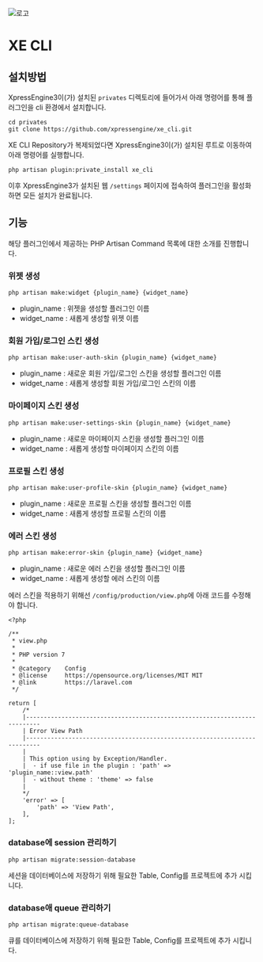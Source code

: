 ![로고](https://github.com/xpressengine/xe_cli/blob/master/logo.png?raw=true)
# XE CLI

## 설치방법
XpressEngine3이(가) 설치된 `privates` 디렉토리에 들어가서 아래 명령어를 통해 플러그인을 cli 환경에서 설치합니다.
```
cd privates
git clone https://github.com/xpressengine/xe_cli.git
```

XE CLI Repository가 복제되었다면 XpressEngine3이(가) 설치된 루트로 이동하여 아래 명령어를 실행합니다.
```
php artisan plugin:private_install xe_cli
```

이후 XpressEngine3가 설치된 웹 `/settings` 페이지에 접속하여 플러그인을 활성화 하면 모든 설치가 완료됩니다.


## 기능
해당 플러그인에서 제공하는 PHP Artisan Command 목록에 대한 소개를 진행합니다.


### 위젯 생성

```
php artisan make:widget {plugin_name} {widget_name}
```

- plugin_name : 위젯을 생성할 플러그인 이름
- widget_name : 새롭게 생성할 위젯 이름


### 회원 가입/로그인 스킨 생성

```
php artisan make:user-auth-skin {plugin_name} {widget_name}
```

- plugin_name : 새로운 회원 가입/로그인 스킨을 생성할 플러그인 이름
- widget_name : 새롭게 생성할 회원 가입/로그인 스킨의 이름


### 마이페이지 스킨 생성

```
php artisan make:user-settings-skin {plugin_name} {widget_name}
```

- plugin_name : 새로운 마이페이지 스킨을 생성할 플러그인 이름
- widget_name : 새롭게 생성할 마이페이지 스킨의 이름


### 프로필 스킨 생성

```
php artisan make:user-profile-skin {plugin_name} {widget_name}
```

- plugin_name : 새로운 프로필 스킨을 생성할 플러그인 이름
- widget_name : 새롭게 생성할 프로필 스킨의 이름


### 에러 스킨 생성

```
php artisan make:error-skin {plugin_name} {widget_name}
```

- plugin_name : 새로운 에러 스킨을 생성할 플러그인 이름
- widget_name : 새롭게 생성할 에러 스킨의 이름

에러 스킨을 적용하기 위해선 `/config/production/view.php`에 아래 코드를 수정해야 합니다.

```
<?php

/**
 * view.php
 *
 * PHP version 7
 *
 * @category    Config
 * @license     https://opensource.org/licenses/MIT MIT
 * @link        https://laravel.com
 */

return [
	/*
	|--------------------------------------------------------------------------
	| Error View Path
	|--------------------------------------------------------------------------
	|
	| This option using by Exception/Handler.
	|  - if use file in the plugin : 'path' => 'plugin_name::view.path'
	|  - without theme : 'theme' => false
	|
	*/
    'error' => [
        'path' => 'View Path',
    ],
];

```
### database에 session 관리하기

```
php artisan migrate:session-database
```

세션을 데이터베이스에 저장하기 위해 필요한 Table, Config를 프로젝트에 추가 시킵니다.

### database애 queue 관리하기

```
php artisan migrate:queue-database
```

큐를 데이터베이스에 저장하기 위해 필요한 Table, Config를 프로젝트에 추가 시킵니다.

